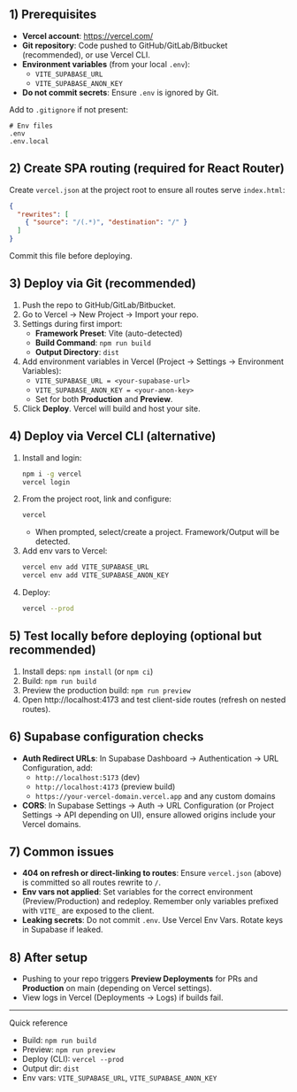 

## 1) Prerequisites
- **Vercel account**: https://vercel.com/
- **Git repository**: Code pushed to GitHub/GitLab/Bitbucket (recommended), or use Vercel CLI.
- **Environment variables** (from your local `.env`):
  - `VITE_SUPABASE_URL`
  - `VITE_SUPABASE_ANON_KEY`
- **Do not commit secrets**: Ensure `.env` is ignored by Git.

Add to `.gitignore` if not present:

```gitignore
# Env files
.env
.env.local
```

## 2) Create SPA routing (required for React Router)
Create `vercel.json` at the project root to ensure all routes serve `index.html`:

```json
{
  "rewrites": [
    { "source": "/(.*)", "destination": "/" }
  ]
}
```

Commit this file before deploying.

## 3) Deploy via Git (recommended)
1. Push the repo to GitHub/GitLab/Bitbucket.
2. Go to Vercel → New Project → Import your repo.
3. Settings during first import:
   - **Framework Preset**: Vite (auto-detected)
   - **Build Command**: `npm run build`
   - **Output Directory**: `dist`
4. Add environment variables in Vercel (Project → Settings → Environment Variables):
   - `VITE_SUPABASE_URL = <your-supabase-url>`
   - `VITE_SUPABASE_ANON_KEY = <your-anon-key>`
   - Set for both **Production** and **Preview**.
5. Click **Deploy**. Vercel will build and host your site.

## 4) Deploy via Vercel CLI (alternative)
1. Install and login:
   ```bash
   npm i -g vercel
   vercel login
   ```
2. From the project root, link and configure:
   ```bash
   vercel
   ```
   - When prompted, select/create a project. Framework/Output will be detected.
3. Add env vars to Vercel:
   ```bash
   vercel env add VITE_SUPABASE_URL
   vercel env add VITE_SUPABASE_ANON_KEY
   ```
4. Deploy:
   ```bash
   vercel --prod
   ```

## 5) Test locally before deploying (optional but recommended)
1. Install deps: `npm install` (or `npm ci`)
2. Build: `npm run build`
3. Preview the production build: `npm run preview`
4. Open http://localhost:4173 and test client-side routes (refresh on nested routes).

## 6) Supabase configuration checks
- **Auth Redirect URLs**: In Supabase Dashboard → Authentication → URL Configuration, add:
  - `http://localhost:5173` (dev)
  - `http://localhost:4173` (preview build)
  - `https://your-vercel-domain.vercel.app` and any custom domains
- **CORS**: In Supabase Settings → Auth → URL Configuration (or Project Settings → API depending on UI), ensure allowed origins include your Vercel domains.

## 7) Common issues
- **404 on refresh or direct-linking to routes**: Ensure `vercel.json` (above) is committed so all routes rewrite to `/`.
- **Env vars not applied**: Set variables for the correct environment (Preview/Production) and redeploy. Remember only variables prefixed with `VITE_` are exposed to the client.
- **Leaking secrets**: Do not commit `.env`. Use Vercel Env Vars. Rotate keys in Supabase if leaked.

## 8) After setup
- Pushing to your repo triggers **Preview Deployments** for PRs and **Production** on main (depending on Vercel settings).
- View logs in Vercel (Deployments → Logs) if builds fail.

---

Quick reference
- Build: `npm run build`
- Preview: `npm run preview`
- Deploy (CLI): `vercel --prod`
- Output dir: `dist`
- Env vars: `VITE_SUPABASE_URL`, `VITE_SUPABASE_ANON_KEY`